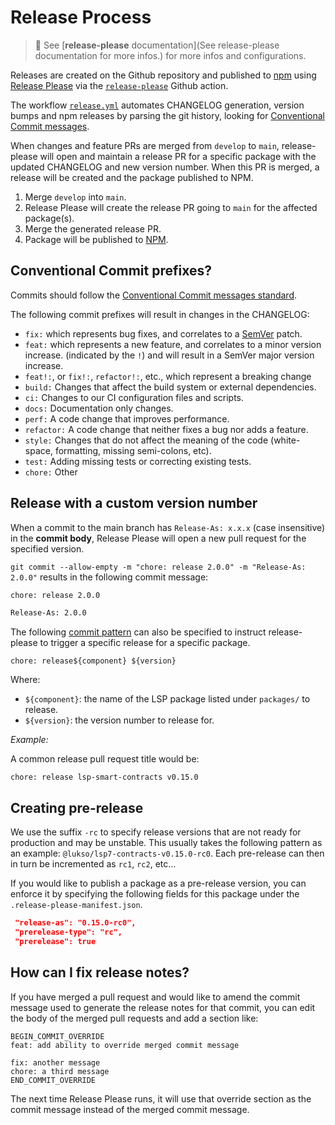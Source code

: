# **Release Process**

> 📒 See [**release-please** documentation](See release-please documentation for more infos.) for more infos and configurations.

Releases are created on the Github repository and published to [npm]() using [Release Please](https://github.com/googleapis/release-please) via the [`release-please`](https://github.com/google-github-actions/release-please-action#automating-publication-to-npm) Github action.

The workflow [`release.yml`](./workflow/release.yml) automates CHANGELOG generation, version bumps and npm releases by parsing the git history, looking for [Conventional Commit messages](https://www.conventionalcommits.org/).

When changes and feature PRs are merged from `develop` to `main`, release-please will open and maintain a release PR for a specific package with the updated CHANGELOG and new version number. When this PR is merged, a release will be created and the package published to NPM.

1. Merge `develop` into `main`.
2. Release Please will create the release PR going to `main` for the affected package(s).
3. Merge the generated release PR.
4. Package will be published to [NPM](https://npmjs.org).

## Conventional Commit prefixes?

Commits should follow the [Conventional Commit messages standard](https://www.conventionalcommits.org/).

The following commit prefixes will result in changes in the CHANGELOG:

- `fix:` which represents bug fixes, and correlates to a [SemVer](https://semver.org/)
  patch.
- `feat:` which represents a new feature, and correlates to a minor version increase.
  (indicated by the `!`) and will result in a SemVer major version increase.
- `feat!:`, or `fix!:`, `refactor!:`, etc., which represent a breaking change
- `build:` Changes that affect the build system or external dependencies.
- `ci:` Changes to our CI configuration files and scripts.
- `docs:` Documentation only changes.
- `perf:` A code change that improves performance.
- `refactor:` A code change that neither fixes a bug nor adds a feature.
- `style:` Changes that do not affect the meaning of the code (white-space, formatting, missing semi-colons, etc).
- `test:` Adding missing tests or correcting existing tests.
- `chore:` Other

## Release with a custom version number

When a commit to the main branch has `Release-As: x.x.x` (case insensitive) in the **commit body**, Release Please will open a new pull request for the specified version.

`git commit --allow-empty -m "chore: release 2.0.0" -m "Release-As: 2.0.0"` results in the following commit message:

```txt
chore: release 2.0.0

Release-As: 2.0.0
```

The following [commit pattern](https://github.com/googleapis/release-please/blob/main/docs/customizing.md#pull-request-title) can also be specified to instruct release-please to trigger a specific release for a specific package.

```
chore: release${component} ${version}
```

Where:

- `${component}`: the name of the LSP package listed under `packages/` to release.
- `${version}`: the version number to release for.

_Example:_

A common release pull request title would be:

```
chore: release lsp-smart-contracts v0.15.0
```

## Creating pre-release

We use the suffix `-rc` to specify release versions that are not ready for production and may be unstable. This usually takes the following pattern as an example: `@lukso/lsp7-contracts-v0.15.0-rc0`. Each pre-release can then in turn be incremented as `rc1`, `rc2`, etc...

If you would like to publish a package as a pre-release version, you can enforce it by specifying the following fields for this package under the `.release-please-manifest.json`.

```json
 "release-as": "0.15.0-rc0",
 "prerelease-type": "rc",
 "prerelease": true
```

## How can I fix release notes?

If you have merged a pull request and would like to amend the commit message
used to generate the release notes for that commit, you can edit the body of
the merged pull requests and add a section like:

```
BEGIN_COMMIT_OVERRIDE
feat: add ability to override merged commit message

fix: another message
chore: a third message
END_COMMIT_OVERRIDE
```

The next time Release Please runs, it will use that override section as the
commit message instead of the merged commit message.
